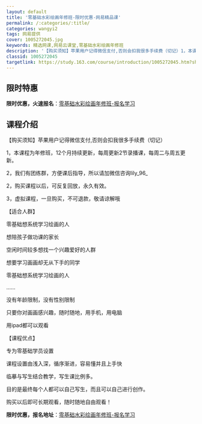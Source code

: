 ```yaml
---
layout: default
title: '零基础水彩绘画年修班-限时优惠-网易精品课'
permalink: /:categories/:title/
categories: wangyi2
tags: 网易提供
cover: 1005272045.jpg
keywords: 精选网课,网易云课堂,零基础水彩绘画年修班
description: '【购买须知】苹果用户记得微信支付,否则会扣我很多手续费（切记）1，本课程为年修班，12个月持续更新，每周更新2节录播课，'
classid: 1005272045
targetlink: https://study.163.com/course/introduction/1005272045.htm?share=1&shareId=1025206652&utm_campaign=share&utm_medium=iphoneShare&utm_source=&utm_u=1025206652
---
```


## 限时特惠

**限时优惠，火速报名**：[零基础水彩绘画年修班-报名学习](https://study.163.com/course/introduction/1005272045.htm?share=1&shareId=1025206652&utm_campaign=share&utm_medium=iphoneShare&utm_source=&utm_u=1025206652)

## 课程介绍

【购买须知】苹果用户记得微信支付,否则会扣我很多手续费（切记）

1，本课程为年修班，12个月持续更新，每周更新2节录播课，每周二与周五更新。

2，我们有团练群，方便课后指导，所以请加微信咨询lily_96_

2，购买课程以后，可反复回放，永久有效。

3，虚拟课程，一旦购买，不可退款，敬请谅解哦





【适合人群】

零基础想系统学习绘画的人

想陪孩子做功课的家长

空闲时间较多想找一个兴趣爱好的人群

想要学习画画却无从下手的同学

零基础想系统学习绘画的人

……

没有年龄限制，没有性别限制

只要你对画画感兴趣，随时随地，用手机，用电脑

用ipad都可以观看



【课程优点】

专为零基础学员设置

课程设置由浅入深，循序渐进，容易懂并且上手快

临摹与写生结合教学，写生课比例多。

目的是最终每个人都可以自己写生，而且可以自己进行创作。

购买以后即可长期观看，随时随地自由观看！

**限时优惠，报名地址**：[零基础水彩绘画年修班-报名学习](https://study.163.com/course/introduction/1005272045.htm?share=1&shareId=1025206652&utm_campaign=share&utm_medium=iphoneShare&utm_source=&utm_u=1025206652)

